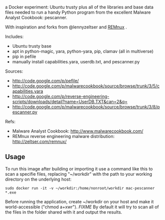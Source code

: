 a Docker experiment: Ubuntu trusty plus all of the libraries and base data files needed to run 
a handy Python program from the excellent Malware Analyst Cookbook: pescanner. 

With inspiration and forks from @lennyzeltser and [REMnux](https://github.com/remnux/docker) .

Includes:

 - Ubuntu trusty base
 - apt in python-magic, yara, python-yara, pip, clamav (all in multiverse) 
 - pip in pefile 
 - manually install capabilities.yara, userdb.txt, and pescanner.py

Sources:

 - http://code.google.com/p/pefile/
 - http://code.google.com/p/malwarecookbook/source/browse/trunk/3/5/capabilities.yara
 - http://code.google.com/p/reverse-engineering-scripts/downloads/detail?name=UserDB.TXT&can=2&q=
 - http://code.google.com/p/malwarecookbook/source/browse/trunk/3/8/pescanner.py

Refs:

 - Malware Analyst Cookbook: http://www.malwarecookbook.com/
 - REMnux reverse engineering malware distribution: http://zeltser.com/remnux/
 
Usage
-----

To run this image after building or importing it use a command like this to scan a specifie files, replacing
"~/workdir" with the path to your working directory on the underlying host:

```
sudo docker run -it -v ~/workdir:/home/nonroot/workdir mac-pescanner *.exe
```

Before running the application, create ~/workdir on your host and make it world-accessible ("chmod a+xwr"). 
*FIXME* By default it will try to scan all of the files in the folder shared with it and output the results.
